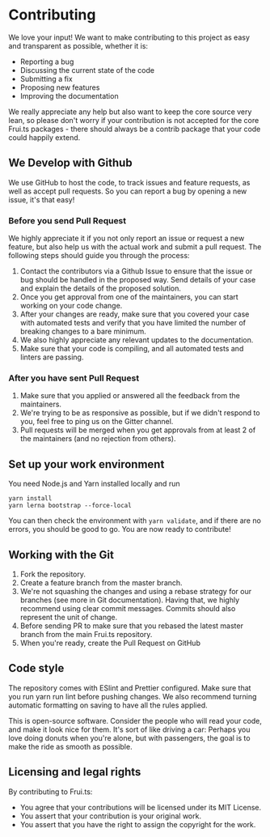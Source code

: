
# Contributing
We love your input! We want to make contributing to this project as easy and transparent as possible, whether it is:

 - Reporting a bug
 - Discussing the current state of the code
 - Submitting a fix
 - Proposing new features
 - Improving the documentation

We really appreciate any help but also want to keep the core source very lean, so please don't worry if your contribution is not accepted for the core Frui.ts packages - there should always be a contrib package that your code could happily extend.

## We Develop with Github
We use GitHub to host the code, to track issues and feature requests, as well as accept pull requests. So you can report a bug by opening a new issue, it's that easy!

### Before you send Pull Request
We highly appreciate it if you not only report an issue or request a new feature, but also help us with the actual work and submit a pull request. The following steps should guide you through the process:

 1. Contact the contributors via a Github Issue to ensure that the issue or bug should be handled in the proposed way. Send details of your case and explain the details of the proposed solution.
 2. Once you get approval from one of the maintainers, you can start working on your code change.
 3. After your changes are ready, make sure that you covered your case with automated tests and verify that you have limited the number of breaking changes to a bare minimum.
 4. We also highly appreciate any relevant updates to the documentation.
 5. Make sure that your code is compiling, and all automated tests and linters are passing.

### After you have sent Pull Request
 1. Make sure that you applied or answered all the feedback from the maintainers.
 2. We're trying to be as responsive as possible, but if we didn't respond to you, feel free to ping us on the Gitter channel.
 3. Pull requests will be merged when you get approvals from at least 2 of the maintainers (and no rejection from others).

## Set up your work environment
You need Node.js and Yarn installed locally and run

```
yarn install
yarn lerna bootstrap --force-local
```

You can then check the environment with `yarn validate`, and if there are no errors, you should be good to go. You are now ready to contribute!

## Working with the Git
 1. Fork the repository.
 2. Create a feature branch from the master branch.
 3. We're not squashing the changes and using a rebase strategy for our branches (see more in Git documentation). Having that, we highly recommend using clear commit messages. Commits should also represent the unit of change.
 4. Before sending PR to make sure that you rebased the latest master branch from the main Frui.ts repository.
 5. When you're ready, create the Pull Request on GitHub

## Code style
The repository comes with ESlint and Prettier configured. Make sure that you run yarn run lint before pushing changes. We also recommend turning automatic formatting on saving to have all the rules applied.

This is open-source software. Consider the people who will read your code, and make it look nice for them. It's sort of like driving a car: Perhaps you love doing donuts when you're alone, but with passengers, the goal is to make the ride as smooth as possible.

## Licensing and legal rights
By contributing to Frui.ts:
 - You agree that your contributions will be licensed under its MIT License.
 - You assert that your contribution is your original work.
 - You assert that you have the right to assign the copyright for the work.
